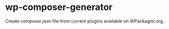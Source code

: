 # wp-composer-generator
Create composer.json file from current plugins available on WPackagist.org.
